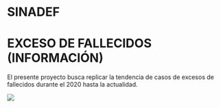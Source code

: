 SINADEF
================

# EXCESO DE FALLECIDOS (INFORMACIÓN)

El presente proyecto busca replicar la tendencia de casos de excesos de
fallecidos durante el 2020 hasta la actualidad.

![](README_files/figure-gfm/unnamed-chunk-1-1.png)<!-- -->
